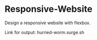 # Responsive-Website
Design a responsive website with flexbox.

Link for output: hurried-worm.surge.sh
